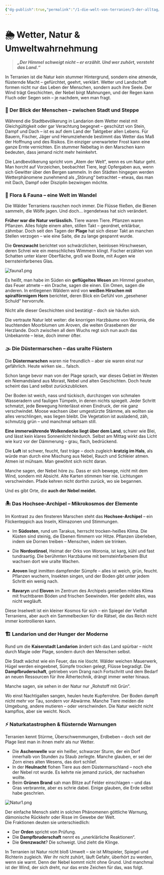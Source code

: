 ```yaml
---
{"dg-publish":true,"permalink":"/1-die-welt-von-terranien/3-der-alltag/wetter-natur-and-umweltwahrnehmung/"}
---
```


# 🌦 **Wetter, Natur & Umweltwahrnehmung**

> **_„Der Himmel schweigt nicht – er erzählt. Und wer zuhört, versteht das Land.“_**

In Terranien ist die Natur kein stummer Hintergrund, sondern eine atmende, flüsternde Macht – gefürchtet, geehrt, verklärt. Wetter und Landschaft formen nicht nur das Leben der Menschen, sondern auch ihre Seele. Der Wind trägt Geschichten, der Nebel birgt Mahnungen, und der Regen kann Fluch oder Segen sein – je nachdem, wen man fragt.

### 🌾 **Der Blick der Menschen – zwischen Stadt und Steppe**

Während die Stadtbevölkerung in Landarion dem Wetter meist mit Gleichgültigkeit oder gar Verachtung begegnet – geschützt von Stein, Dampf und Dach – ist es auf dem Land der Taktgeber allen Lebens. Für Bauern, Fischer, Jäger und Herumziehende bestimmt das Wetter das Maß der Hoffnung und des Risikos. Ein einziger unerwarteter Frost kann eine ganze Ernte vernichten. Ein stummer Nebeltag in den Marschen kann bedeuten, dass jemand nicht mehr heimkehrt.

Die Landbevölkerung spricht vom „Atem der Welt“, wenn es um Natur geht. Man horcht auf Vorzeichen, beobachtet Tiere, legt Opfergaben aus, wenn sich Gewitter über den Bergen sammeln. In den Städten hingegen werden Wetterphänomene zunehmend als „Störung“ betrachtet – etwas, das man mit Dach, Dampf oder Disziplin bezwingen möchte.

### 🌿 **Flora & Fauna – eine Welt im Wandel**

Die Wälder Terraniens rauschen noch immer. Die Flüsse fließen, die Bienen sammeln, die Wölfe jagen. Und doch... irgendetwas hat sich verändert.

**Früher war die Natur verlässlich.** Tiere waren Tiere. Pflanzen waren Pflanzen. Alles folgte einem alten, stillen Takt – geordnet, erklärbar, zähmbar. Doch seit den Tagen der **Plage** hat sich dieser Takt an manchen Stellen verzogen – wie eine Saite, die zu lange gespannt wurde.

Die **Grenzwacht** berichtet von schwärzlichen, beinlosen Hirschwesen, deren Schrei wie ein menschliches Wimmern klingt. Fischer erzählen von Schatten unter klarer Oberfläche, groß wie Boote, mit Augen wie bernsteinfarbenes Glas.

![fauna1.png](/img/user/4%20Dateien/fauna1.png)

Es heißt, man habe im Süden ein **geflügeltes Wesen** am Himmel gesehen, das Feuer atmete – ein Drache, sagen die einen. Ein Omen, sagen die anderen. In entlegenen Wäldern wird von **weißen Hirschen mit spiralförmigem Horn** berichtet, deren Blick ein Gefühl von „gesehener Schuld“ hervorrufe.

Nicht alle dieser Geschichten sind bestätigt – doch sie häufen sich.

Die vertraute Natur lebt weiter: die knorrigen Harzbäume von Woronia, die leuchtenden Moorblumen um Aroven, die weiten Grasebenen der Herzlande. Doch zwischen all dem Wuchs regt sich nun auch das Unbekannte – leise, doch immer öfter.

### 🌫️ **Die Düstermarschen – das uralte Flüstern**

Die **Düstermarschen** waren nie freundlich – aber sie waren einst nur gefährlich. Heute wirken sie... falsch.

Schon lange bevor man von der Plage sprach, war dieses Gebiet im Westen ein Niemandsland aus Morast, Nebel und alten Geschichten. Doch heute scheint das Land selbst zurückzublicken.

Der Boden ist weich, nass und tückisch, durchzogen von schmalen Wasseradern und fauligen Tümpeln, in denen nichts spiegelt. Jeder Schritt schmatzt, jede Bewegung hinterlässt einen Eindruck, der nie ganz verschwindet. Moose wachsen über umgestürzte Stämme, als wollten sie alles verschlingen, was liegen bleibt. Die Vegetation ist ausladend, zäh, schmutzig grün – und manchmal seltsam still.

**Eine immerwährende Wolkendecke liegt über dem Land**, schwer wie Blei, und lässt kein klares Sonnenlicht hindurch. Selbst am Mittag wirkt das Licht wie kurz vor der Dämmerung – grau, flach, bedrückend.

Die **Luft** ist schwer, feucht, fast träge – doch zugleich **kratzig im Hals**, als würde man durch eine Mischung aus Nebel, Rauch und Schleier atmen. Atmen ist mühsam. Man gewöhnt sich nicht daran.

Manche sagen, der Nebel höre zu. Dass er sich bewege, nicht mit dem Wind, sondern mit Absicht. Alte Karten stimmen hier nie. Lichtungen verschwinden. Pfade kehren nicht dorthin zurück, wo sie begannen.

Und es gibt Orte, die **auch der Nebel meidet.**

### 🏝️ **Das Hochsee-Archipel – Mikrokosmos der Elemente**

Im Kontrast zu den finsteren Marschen steht das **Hochsee-Archipel** – ein Flickenteppich aus Inseln, Klimazonen und Stimmungen.

- Im **Südosten**, rund um Tarakus, herrscht trocken-heißes Klima. Die Küsten sind steinig, die Ebenen flimmern vor Hitze. Pflanzen überleben, indem sie Dornen treiben – Menschen, indem sie trinken.

- Die **Nordostinsel**, Heimat der Orks von Woronia, ist karg, kühl und fast tundraartig. Die berühmten Harzbäume mit bernsteinfarbenem Blut wachsen dort wie uralte Wachen.

- **Aroven** liegt inmitten dampfender Sümpfe – alles ist weich, grün, feucht. Pflanzen wuchern, Insekten singen, und der Boden gibt unter jedem Schritt ein wenig nach.

- **Ravaryn** und **Eloven** im Zentrum des Archipels genießen mildes Klima mit fruchtbaren Böden und frischen Seewinden. Hier gedeiht alles, was nicht wegläuft.

Diese Inselwelt ist ein kleiner Kosmos für sich – ein Spiegel der Vielfalt Terraniens, aber auch ein Sammelbecken für die Rätsel, die das Reich nicht immer kontrollieren kann.

### 🏗️ **Landarion und der Hunger der Moderne**

Rund um die **Kaiserstadt Landarion** ändert sich das Land spürbar – nicht durch Magie oder Plage, sondern durch den Menschen selbst.

Die Stadt wächst wie ein Feuer, das nie löscht. Wälder weichen Mauerwerk, Hügel werden eingeebnet, Sümpfe trocken gelegt, Flüsse begradigt. Die **Dampfbruderschaft**, getrieben vom Drang nach Fortschritt und dem Bedarf an neuen Ressourcen für ihre Äthertechnik, drängt immer weiter hinaus.

Manche sagen, sie sehen in der Natur nur „Rohstoff mit Grün“.

Wo einst Nachtigallen sangen, heulen heute Kupferrohre. Der Boden dampft nicht mehr vor Tau, sondern vor Abwärme. Manche Tiere meiden die Umgebung, andere mutieren – oder verschwinden. Die Natur weicht nicht kampflos, aber sie weicht. Noch.

### ⚡ **Naturkatastrophen & flüsternde Warnungen**

Terranien kennt Stürme, Überschwemmungen, Erdbeben – doch seit der Plage liest man in ihnen mehr als nur Wetter.

- Die **Aschenwelle** war ein heißer, schwarzer Sturm, der ein Dorf innerhalb von Stunden zu Staub zerlegte. Manche glauben, er sei der Zorn eines alten Wesens, das dort schlief.
- In der **Heulnacht** flohen Tiere aus dem Düstermarschland – noch ehe der Nebel rot wurde. Es kehrte nie jemand zurück, der nachsehen wollte.
- Beim **Grünen Brand** sah man Blitze auf Felder einschlagen – und das Gras verbrannte, aber es schrie dabei. Einige glauben, die Erde selbst habe geschrien.

![Natur1.png](/img/user/4%20Dateien/Natur1.png)

Der einfache Mensch sieht in solchen Phänomenen göttliche Warnung, dämonische Rückkehr oder Risse im Gewebe der Welt.  
Die Fraktionen deuten sie unterschiedlich:

- Der **Orden** spricht von Prüfung.
- Die **Dampfbruderschaft** nennt es „unerklärliche Reaktionen“.
- Die **Grenzwacht**? Die schweigt. Und zieht die Klinge.

In Terranien ist Natur nicht bloß Umwelt – sie ist Mitspieler, Spiegel und Richterin zugleich. Wer ihr nicht zuhört, läuft Gefahr, überhört zu werden, wenn sie warnt. Denn der Nebel kommt nicht ohne Grund. Und manchmal ist der Wind, der sich dreht, nur das erste Zeichen für das, was folgt.
